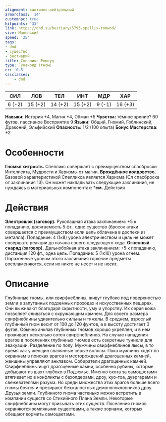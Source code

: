 ```yaml
---
alignment: хаотично-нейтральный
armorclass: '14'
customnpc: true
hitpoints: '33'
link: https://dnd.su/bestiary/5793-spellix-romwod/
size: Маленький
speed: '25'
tags:
- dnd
- существо
- бестиарий
title: Спелликс Ромвуд
type: Гуманоид (гном)
cr: '0.5'
cssclasses:
    - dnd
---
```



| СИЛ | ЛОВ | ТЕЛ | ИНТ | МДР | ХАР |
|---|---|---|---|---|---|
| 6 (-2) | 15 (+2) | 14 (+2) | 15 (+2) | 9 (-1) | 16 (+3) |
**Навыки:** История +4, Магия +4, Обман +5
**Чувства:** тёмное зрение? 60 футов, пассивное Восприятие 9
**Языки:** Общий, Гномий, Гоблинский, Драконий, Эльфийский
**Опасность:** 1/2 (100 опыта)
**Бонус Мастерства:** +2


# Особенности
**Гномья хитрость.** Спелликс совершает с преимуществом спасброски Интеллекта, Мудрости и Харизмы от магии.
**Врождённое колдовство.** Базовой характеристикой Спелликса является Харизма (Сл спасброска от заклинания 13). Он может накладывать следующие заклинания, не нуждаясь в материальных компонентах:
***см.** Действия


# Действия
**Электрошок (заговор).** Рукопашная атака заклинанием: +5 к попаданию, досягаемость 5 фт., одно существо (бросок атаки совершается с преимуществом если цель облачена в доспехи из металла). Попадание: 4 (1к8) урона электричеством и цель не может совершать реакции до начала своего следующего хода.
**Огненный снаряд (заговор).** Дальнобойная атака заклинанием: +5 к попаданию, дистанция 120 фт., одна цель. Попадание: 5 (1к10) урона огнём. Пораженные уроном этого заклинания горючие предметы воспламеняются, если их никто не несет и не носит.


# Описание
Глубинные гномы, или свирфнеблины, живут глубоко под поверхностью земли в запутанных подземных проходах и искусственных пещерах. Они выживают благодаря скрытности, уму и упорству. Их серая кожа позволяет сливаться с окружающим камнем. Для своего размера свирфнеблины удивительно сильны и тяжелы. В среднем, взрослый глубинный гном весит от 100 до 120 фунтов, а в высоту достигает 3 футов. Обычно анклав глубинных гномов хорошо укреплен, и в нем проживает несколько сотен свирфнеблинов. На случае нападения врагов в поселениях глубинных гномов есть секретные туннели для эвакуации. Разделение по полу. Мужчины свирфнеблинов лысы, в то время как у женщин свалянные серые волосы. Пока мужчины ходят по окраинам в поисках врагов и месторождений драгоценных камней, женщины управляют анклавом. Собиратели драгоценных камней. Свирфнеблины ищут драгоценные камни, особенно рубины, которые добывают из шахт глубоко в Подземье. Именно охота за самоцветами втягивает их в конфликты с бехолдерами, дроу, куо-тоа, дуэргарами и свежевателями разума. Но среди множества этих врагов больше всего гномы боятся и презирают безжалостных демонопоклонников дроу. Друзья земли. Глубинного гнома частенько можно встретить в компании существ со Стихийного Плана Земли. Некоторые свирфнеблины могут призывать этих существ. Поселения гномов охраняются земляными существами, а также зорнами, которых обещают кормить самоцветами.